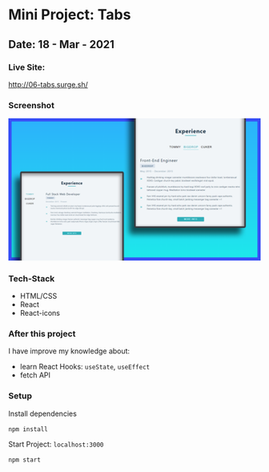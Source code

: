 # Mini Project: Tabs

## Date: 18 - Mar - 2021

### Live Site:

http://06-tabs.surge.sh/

### Screenshot

<img src="./template-project-img.png" alt="screenshot"/>

### Tech-Stack

- HTML/CSS
- React
- React-icons

### After this project

I have improve my knowledge about:

- learn React Hooks: `useState`, `useEffect`
- fetch API

### Setup

Install dependencies

```
npm install
```

Start Project: `localhost:3000`

```
npm start
```

